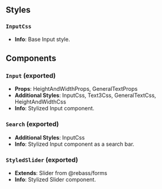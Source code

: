 ## Styles

### `InputCss`
- **Info**: Base Input style.

## Components

### `Input` (exported)
- **Props**: HeightAndWidthProps, GeneralTextProps
- **Additional Styles**: InputCss, Text3Css, GeneralTextCss, HeightAndWidthCss
- **Info**: Stylized Input component.

### `Search` (exported)
- **Additional Styles**: InputCss
- **Info**: Stylized Input component as a search bar.

### `StyledSlider` (exported)
- **Extends**: Slider from @rebass/forms
- **Info**: Stylized Slider component.
